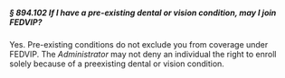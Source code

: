 ##### § 894.102 If I have a pre-existing dental or vision condition, may I join FEDVIP? #####

Yes. Pre-existing conditions do not exclude you from coverage under FEDVIP. The *Administrator* may not deny an individual the right to enroll solely because of a preexisting dental or vision condition.